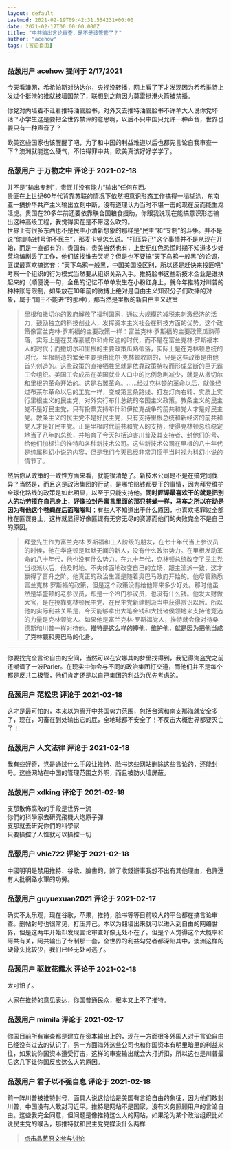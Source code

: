 ```yaml
---
layout: default
Lastmod: 2021-02-19T09:42:31.554231+00:00
date: 2021-02-17T00:00:00.000Z
title: "中共输出言论审查，是不是该管管了？"
author: "acehow"
tags: [言论自由]
---
```



### 品葱用户 **acehow** 提问于 2/17/2021
    
今天看澳网，希希帕斯对纳达尔，央视没转播，网上看了下才发现因为希希推特上发过个挺港的推就被墙国禁了，联想到之前因为莫雷挺港火箭被禁播。  
  
你党对内墙着不让看推特油管脸书，对外又去推特油管脸书不许羊大人说你党坏话？小学生这是要把全世界禁评的意思啊，以后不只中国只允许一种声音，世界也要只有一种声音了？  
  
欧美这些国家也该醒醒了吧，为了和中国的利益难道以后也都先言论自我审查一下？澳洲就能这么硬气，不怕得罪中共，欧美真该好好学学了。
    
                

### 品葱用户 **于万物之中** 评论于 2021-02-18
        
并不是“输出专制”，贵匪并没有能力“输出”任何东西。  
贵匪在上世纪60年代背靠苏联的情况下依然把意识形态工作搞得一塌糊涂，东南亚一搞排华共产主义输出立刻中断，没有道理认为当时不堪一击的现在反而能生龙活虎。贵国在20多年前还要依靠联合国粮食援助，你跟我说现在能搞意识形态输出这种高级工程，我觉得实在是不带这么吹的。  
世界上有很多东西也不是民主小清新想象的那样是“民主”和“专制”的斗争。并不是说“你删帖封号你不民主”，那麦卡锡怎么说。“打压异己”这个事情并不是从现在开始，而是一直都有的，贵国有，贵美当然也有，上世纪红色恐慌时期不知道多少好莱坞编剧丢了工作，他们该找谁去哭呢？但是也不要搞“天下乌鸦一般黑”的论调，匪谍最喜欢搞这套：“天下乌鸦一般黑，中国美国没区别，所以还是赶快来投匪吧”  
考察一个组织的行为模式当然要从组织关系入手。推特脸书这些新技术企业是谁扶起来的（顺便说一句，金鱼的记忆不单单发生在小粉红身上，就今年推特对川普的种种账号限制，如果放在10年前的微博上绝对是自由主义知识分子们吹捧的对象，属于“国王不能进”的那种），那当然是里根的新自由主义政策  

> 里根和撒切尔的政府解放了福利国家，通过大规模的减税来刺激经济的活力，鼓励独立的科技创业人，发挥资本主义社会在科技方面的优势。这个政策像富兰克林·罗斯福的主要政策一样：富兰克林·罗斯福的主要政策瓜熟蒂落，实际上是在艾森豪威尔和肯尼迪的时代，而不是在富兰克林·罗斯福本人的时代；而撒切尔和里根的主要政策瓜熟蒂落，实际上是在克林顿总统的时代。里根制造的繁荣主要是由比尔·克林顿收割的，只是这些政策是由他首先创造的。这些政策的直接牺牲品就是依靠政策特权而形成垄断的巨无霸工会组织。美国工会成员在美国就业人口中的比例急剧减少，就是从撒切尔和里根的革命开始的。这是右翼革命。……经过克林顿的革命以后，就像经过布莱尔革命以后的工党一样，变成第三条路线、打左灯向右转、实质上实行里根主义的民主党，对外实行布什总统的帝国主义政策。教条主义的民主党不是好民主党，只有投票支持布什和伊拉克战争的前共和党人才是好民主党。教条主义的民主党不是好民主党，只有支持里根总统和新经济的前共和党人才是好民主党。正是里根时代前共和党人的支持，使得克林顿总统稳定地当了八年的总统，并培育了今天包括迫害川普及其支持者、封他们的号、给他们加标注的推特和各种新技术公司。这些新技术公司在里根的八十年代是纯属科幻小说的内容，但是我们今天已经非常习惯于当时视为科幻小说的情节了。

  
然后你从政策的一致性方面来看，就能很清楚了。新技术公司是不是在搞党同伐异？当然是，而且这是政治集团的行动，是哪怕赔钱都要干的事情，因为拜登维护全球化路线的政策是如此明显，以至于只能支持他。**同时匪谍最喜欢干的就是把别人的功劳揽在自己身上，好像拉封丹寓言里面的那只苍蝇一样，马车之所以在动是因为有他这个苍蝇在后面嗡嗡叫**；有些人不知道出于什么原因，也喜欢把罪过全部推在匪谍身上，这样就显得好像匪谍有无穷无尽的资源而他们的失败完全不是自己的原因。  

> 拜登先生作为富兰克林·罗斯福和工人阶级的朋友，在七十年代当上参议员的时候，他在华盛顿是默默无闻的新人，没有什么政治势力。在里根发动革命的八十年代，他也没有什么势力。在九十年代，克林顿总统改变了民主党当权派以后，他及时地、不失体面地改变自己的立场，跟主流派一致，这才赢得了晋升之阶。他真正的政治生涯是随着奥巴马政府开始的。他尽管熟悉富兰克林·罗斯福的政策，但是这个政策没有给他带来多少好处。那时他虽然是华盛顿的老参议员，却是一个冷门参议员，也没有什么钱。他发大财做大官，是在投靠克林顿民主党、在民主党新建制派当中获得赏识以后。所以他的实际利益关系是，今天能够拿出大笔金钱和大批诸侯领地来支持他竞选的力量是克林顿党人。如果他是富兰克林·罗斯福党人，推特就会像对待桑德斯和川普一样对待他。**推特是这么样的捧他，维护他，就是因为把他当成了克林顿和奥巴马的化身。**

  

* * *

  
你要找完全言论自由的空间，当然可以在安娜其的梦里找得到，我记得海盗党之前还嘲讽了一波Parler。在现实中你会与不同的政治集团打交道，而他们并不是每个都是反共二极管，他们肯定还是以自己集团的利益为优先考虑的。
        
                

### 品葱用户 **范松忠** 评论于 2021-02-18
        
这才是最可怕的，本来以为离开中共国势力范围，包括台湾和南支那海就安全多了，现在，习畜在到处输出它的屁，全地球都不安全了！不反击大概世界都要灭亡了！
        
                

### 品葱用户 **人文法律** 评论于 2021-02-18
        
我有些好奇，党是通过什么手段让推特、脸书这些网站删除这些言论的，还能封号。这些网站在中国的管理范围之外啊，而且被防火墙屏蔽。
        
                

### 品葱用户 **xdking** 评论于 2021-02-18
        
支那散佈腐敗的手段是世界一流  
你們的科學家去研究飛機大炮原子彈  
支那就去研究你們的科學家  
只要操控了人性就可以操控一切
        
                

### 品葱用户 **vhlc722** 评论于 2021-02-18
        
中國明明是禁用推特、谷歌、臉書的，除了收錢辦事我想不出有其他理由，也許還有大批網路水軍的功勞。
        
                

### 品葱用户 **guyuexuan2021** 评论于 2021-02-17
        
确实不太乐观，现在谷歌，苹果，推特，脸书等等目前较大的平台都在搞言论审查。删帖封号也很常见，打压异己。本以为翻墙出来就可以进入到自由的网络世界，但是这两年开始却发现言论审查好像无处不在了。但是个人觉得这个大概率和阿共有关，阿共输出了专制那一套，全世界的利益勾兑者都深陷其中，澳洲这样的硬骨头比较少，我们已经无处可逃了。
        
                

### 品葱用户 **驱蚊花露水** 评论于 2021-02-18
        
太可怕了。  
  
人家在推特的意见表达，你国普通民众，根本又上不了推特。
        
                

### 品葱用户 **mimila** 评论于 2021-02-17
        
你国目前所有审查都是建立在资本输出上的，现在一方面很多外国人对于言论自由已经没有过去的认识了，另一方面海外这些公司也和你国资本有明里暗里的利益来往，如果说你国资本遭受打击，这样的审查输出就会大打折扣，所以这也是川普最后这几下让你国反应这么大的原因。
        
                

### 品葱用户 **君子以不强自息** 评论于 2021-02-18
        
前一阵川普被推特封号，面具人说这恰恰是美国有言论自由的象征，因为他们敢封川普，中国没有人敢封习近平。推特是网站不是国家，没有义务照顾用户的言论自由。这些我完全同意，但问题是像推特这么大的网站，如果沦为某个政治组织比如说民主党的喉舌，那推特就和民主党党媒没什么两样
        
                





> [点击品葱原文参与讨论](https://pincong.rocks/question/36443)

